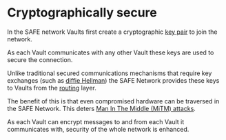 # Cryptographically secure
In the SAFE network Vaults first create a cryptographic [key pair](http://en.wikipedia.org/wiki/Public-key_cryptography) to join the network.

As each Vault communicates with any other Vault these keys are used to secure the connection.

Unlike traditional secured communications mechanisms that require key exchanges (such as [diffie Hellman](http://en.wikipedia.org/wiki/Diffie%E2%80%93Hellman_key_exchange)) the SAFE Network provides these keys to Vaults from the [routing](https://github.com/maidsafe/MaidSafe-Routing) layer.

The benefit of this is that even compromised hardware can be traversed in the SAFE Network. This deters [Man In The Middle (MiTM) attacks](http://en.wikipedia.org/wiki/Man-in-the-middle_attack).

As each Vault can encrypt messages to and from each Vault it communicates with, security of the whole network is enhanced.
